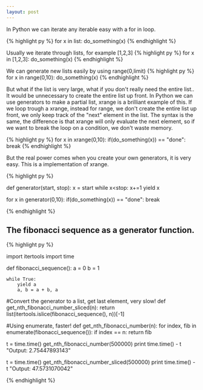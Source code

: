 ```yaml
---
layout: post
---
```


In Python we can iterate any iterable easy with a for in loop.

{% highlight py %}
for x in list:
    do_something(x)
{% endhighlight %}

Usually we iterate through lists, for example [1,2,3]
{% highlight py %}
for x in [1,2,3]:
    do_something(x)
{% endhighlight %}

We can generate new lists easily by using range(0,limit)
{% highlight py %}
for x in range(0,10):
    do_something(x)
{% endhighlight %}

But what if the list is very large, what if you don't really need the entire list.. It would be unnecessary to create the entire list up front.
In Python we can use generators to make a partial list, xrange is a brilliant example of this.  If we loop trough a xrange, instead for range, we don't create the entire list up front, we only keep track of the "next" element in the list.
The syntax is the same, the difference is that xrange will only evaluate the next element, so if we want to break the loop on a condition, we don't waste memory.

{% highlight py %}
for x in xrange(0,10):
    if(do_something(x)) == "done":
        break
{% endhighlight %}


But the real power comes when you create your own generators, it is very easy. This is a implementation of xrange.

{% highlight py %}

def generator(start, stop):
    x = start
    while x<stop:
        x+=1
        yield x

for x in generator(0,10):
    if(do_something(x)) == "done":
        break

{% endhighlight %}

## The fibonacci sequence as a generator function.

{% highlight py %}

import itertools
import time

def fibonacci_sequence():
    a = 0
    b = 1

    while True:
        yield a
        a, b = a + b, a


#Convert the generator to a list, get last element, very slow!
def get_nth_fibonacci_number_sliced(n):
    return list(itertools.islice(fibonacci_sequence(), n))[-1]


#Using enumerate, faster!
def get_nth_fibonacci_number(n):
    for index, fib in enumerate(fibonacci_sequence()):
        if index == n:
            return fib

t = time.time()
get_nth_fibonacci_number(500000)
print time.time() - t
"Output: 2.75447893143"

t = time.time()
get_nth_fibonacci_number_sliced(500000)
print time.time() - t
"Output: 47.5731070042"

{% endhighlight %}